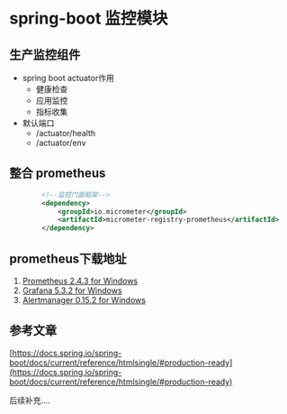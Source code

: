 # spring-boot 监控模块

## 生产监控组件
* spring boot actuator作用   
    * 健康检查
    * 应用监控
    * 指标收集
* 默认端口
    * /actuator/health
     * /actuator/env
     
## 整合 prometheus

```xml
        <!--监控门面框架-->
        <dependency>
            <groupId>io.micrometer</groupId>
            <artifactId>micrometer-registry-prometheus</artifactId>
        </dependency>
```
## prometheus下载地址
1. [Prometheus 2.4.3 for Windows](https://github.com/prometheus/prometheus/releases/download/v2.4.3/prometheus-2.4.3.windows-amd64.tar.gz)
2. [Grafana 5.3.2 for Windows](https://s3-us-west-2.amazonaws.com/grafana-releases/release/grafana-5.3.2.windows-amd64.zip)
3. [Alertmanager 0.15.2 for Windows](https://github.com/prometheus/alertmanager/releases/download/v0.15.2/alertmanager-0.15.2.windows-amd64.tar.gz)

## 参考文章
[https://docs.spring.io/spring-boot/docs/current/reference/htmlsingle/#production-ready](https://docs.spring.io/spring-boot/docs/current/reference/htmlsingle/#production-ready)

后续补充....




    

